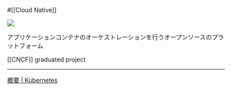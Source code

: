 #[[Cloud Native]]

![](https://kubernetes.io/images/kubernetes.png)

アプリケーションコンテナのオーケストレーションを行うオープンソースのプラットフォーム

[[CNCF]] graduated project

---

[概要 | Kubernetes](https://kubernetes.io/ja/docs/concepts/overview/)